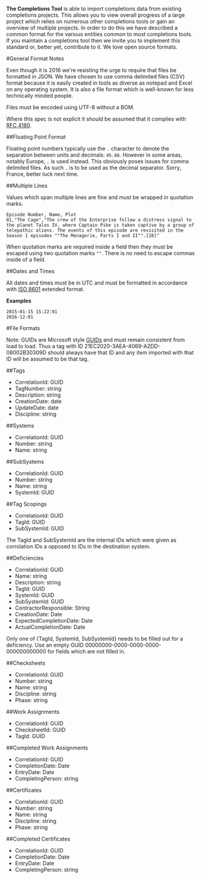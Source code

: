 **The Completions Tool** is able to import completions data from existing completions projects. This allows you to view overall progress of a large project which relies on numerous other completions tools or gain an overview of multiple projects. In order to do this we have described a common format for the various entities common to most completions tools. If you maintain a completions tool then we invite you to implement this standard or, better yet, contribute to it. We love open source formats. 

#General Format Notes

Even though it is 2016 we're resisting the urge to require that files be formatted in JSON. We have chosen to use comma delimited files (CSV) format because it is easily created in tools as diverse as notepad and Excel on any operating system. It is also a file format which is well-known for less technically minded people. 

Files must be encoded using UTF-8 without a BOM.

Where this spec is not explicit it should be assumed that it complies with [RFC 4180](https://tools.ietf.org/html/rfc4180).

##Floating Point Format

Floating point numbers typically use the `.` character to denote the separation between units and decimals: `45.66`. However in some areas, notably Europe, `,` is used instead. This obviously poses issues for comma delimited files. As such `.` is to be used as the decimal separator. Sorry, France, better luck next time.  

##Multiple Lines

Values which span multiple lines are fine and must be wrapped in quotation marks. 

    Episode Number, Name, Plot
    01,"The Cage","The crew of the Enterprise follow a distress signal to the planet Talos IV, where Captain Pike is taken captive by a group of telepathic aliens. The events of this episode are revisited in the Season 1 episodes ""The Menagerie, Parts I and II"".[28]"
    
When quotation marks are required inside a field then they must be escaped using two quotation marks `""`. There is no need to escape commas inside of a field. 

##Dates and Times

All dates and times must be in UTC and must be formatted in accordance with [ISO 8601](https://en.wikipedia.org/wiki/ISO_8601) extended format.

**Examples**

    2015-01-15 15:22:01
    2016-12-01

#File Formats

Note: GUIDs are Microsoft style [GUIDs](https://en.wikipedia.org/wiki/Globally_unique_identifier) and must remain consistent from load to load. Thus a tag with ID 21EC2020-3AEA-4069-A2DD-08002B30309D should always have that ID and any item imported with that ID will be assumed to be that tag. 

##Tags
 - CorrelationId: GUID
 - TagNumber: string
 - Description: string
 - CreationDate: date
 - UpdateDate: date
 - Discipline: string

##Systems
 - CorrelationId: GUID
 - Number: string
 - Name: string

##SubSystems
 - CorrelationId: GUID
 - Number: string
 - Name: string
 - SystemId: GUID

##Tag Scopings
 - CorrelationId: GUID
 - TagId: GUID
 - SubSystemId: GUID
 
The TagId and SubSystemId are the internal IDs which were given as corrolation IDs a opposed to IDs in the destination system.

##Deficiencies
  - CorrelationId: GUID
  - Name: string
  - Description: string
  - TagId: GUID
  - SystemId: GUID
  - SubSystemId: GUID
  - ContractorResponsible: String
  - CreationDate: Date
  - ExpectedCompletionDate: Date
  - ActualCompletionDate: Date
  
  Only one of {TagId, SystemId, SubSystemId} needs to be filled out for a deficiency. Use an empty GUID 00000000-0000-0000-0000-000000000000 for fields which are not filled in. 
  
##Checksheets
   - CorrelationId: GUID
   - Number: string
   - Name: string
   - Discipline: string
   - Phase: string
   
##Work Assignments
   - CorrelationId: GUID
   - ChecksheetId: GUID
   - TagId: GUID
  
##Completed Work Assignments
   - CorrelationId: GUID
   - CompletionDate: Date
   - EntryDate: Date
   - CompletingPerson: string
  
##Certificates
   - CorrelationId: GUID
   - Number: string
   - Name: string
   - Discipline: string
   - Phase: string
  
##Completed Certificates
   - CorrelationId: GUID
   - CompletionDate: Date
   - EntryDate: Date
   - CompletingPerson: string
